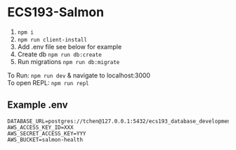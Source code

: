 # ECS193-Salmon

1. `npm i`
2. `npm run client-install`
3. Add .env file see below for example
4. Create db `npm run db:create`
5. Run migrations `npm run db:migrate`

To Run: `npm run dev` & navigate to localhost:3000  
To open REPL: `npm run repl`

## Example .env

```
DATABASE_URL=postgres://tchen@127.0.0.1:5432/ecs193_database_development
AWS_ACCESS_KEY_ID=XXX
AWS_SECRET_ACCESS_KEY=YYY
AWS_BUCKET=salmon-health
```
